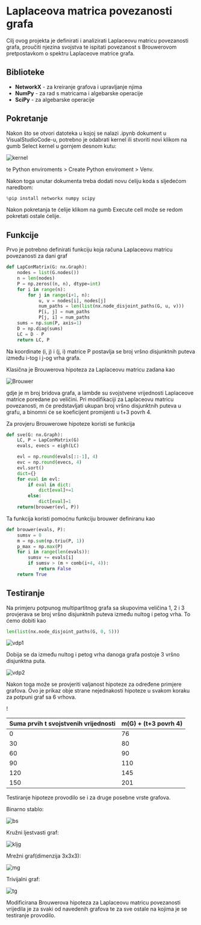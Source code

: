 # Laplaceova matrica povezanosti grafa

Cilj ovog projekta je definirati i analizirati Laplaceovu matricu povezanosti grafa, proučiti njezina svojstva te ispitati povezanost s Brouwerovom pretpostavkom o spektru Laplaceove matrice grafa.

## Biblioteke

* __NetworkX__ - za kreiranje grafova i upravljanje njima
* __NumPy__ - za rad s matricama i algebarske operacije
* __SciPy__ - za algebarske operacije

## Pokretanje

Nakon što se otvori datoteka u kojoj se nalazi .ipynb dokument u VisualStudioCode-u, potrebno je odabrati kernel ili stvoriti novi klikom na gumb Select kernel u gornjem desnom kutu:

![kernel](./images/kernel.png)

te Python enviroments > Create Python enviroment > Venv.

Nakon toga unutar dokumenta treba dodati novu ćeliju koda s sljedećom naredbom:

```python
%pip install networkx numpy scipy
```

Nakon pokretanja te ćelije klikom na gumb Execute cell može se redom pokretati ostale ćelije.

## Funkcije

Prvo je potrebno definirati funkciju koja računa Laplaceovu matricu povezanosti za dani graf

```python
def LapConMatrix(G: nx.Graph):
    nodes = list(G.nodes())
    n = len(nodes)
    P = np.zeros((n, n), dtype=int)
    for i in range(n):
        for j in range(i+1, n):
            u, v = nodes[i], nodes[j]
            num_paths = len(list(nx.node_disjoint_paths(G, u, v)))
            P[i, j] = num_paths
            P[j, i] = num_paths
    sums = np.sum(P, axis=1)
    D = np.diag(sums)
    LC = D - P
    return LC, P
```

Na koordinate (i, j) i (j, i) matrice P postavlja se broj vršno disjunktnih puteva između i-tog i j-og vrha grafa. 

Klasična je Brouwerova hipoteza za Laplaceovu matricu zadana kao

![Brouwer](./images/brouwer.png)

gdje je m broj bridova grafa, a lambde su svojstvene vrijednosti Laplaceove matrice poredane po veličini. Pri modifikaciji za Laplaceovu matricu povezanosti, m će predstavljati ukupan broj vršno disjunktnih puteva u grafu, a binomni će se koeficijent promijenti u t+3 povrh 4.

Za provjeru Brouwerowe hipoteze koristi se funkcija

```python
def sve(G: nx.Graph):
    LC, P = LapConMatrix(G)
    evals, evecs = eigh(LC)

    evl = np.round(evals[::-1], 4)
    evc = np.round(evecs, 4)
    evl.sort()
    dict={}
    for eval in evl:
        if eval in dict:
            dict[eval]+=1
        else:
            dict[eval]=1
    return(brouwer(evl, P))
```

Ta funkcija koristi pomoćnu funkciju brouwer definiranu kao

```python
def brouwer(evals, P):
    sumsv = 0
    m = np.sum(np.triu(P, 1))
    p_max = np.max(P)
    for i in range(len(evals)):
        sumsv += evals[i]
        if sumsv > (m + comb(i+4, 4)):
            return False
    return True
```
## Testiranje

Na primjeru potpunog multipartitnog grafa sa skupovima veličina 1, 2 i 3 provjerava se broj vršno disjunktnih puteva između nultog i petog vrha. To ćemo dobiti kao

```python
len(list(nx.node_disjoint_paths(G, 0, 5)))
```

![vdp1](./images/vdp1.PNG)

Dobija se da između nultog i petog vrha danoga grafa postoje 3 vršno disjunktna puta.

![vdp2](./images/vdp2.png)

Nakon toga može se provjeriti valjanost hipoteze za određene primjere grafova. Ovo je prikaz obje strane nejednakosti hipoteze u svakom koraku za potpuni graf sa 6 vrhova.

!

| Suma prvih t svojstvenih vrijednosti   | m(G) + (t+3 povrh 4) |
| -------- | ------- |
| 0  | 76    |
| 30 | 80     |
| 60    | 90    |
| 90  | 110   |
| 120  | 145    |
| 150  | 201    |

Testiranje hipoteze provodilo se i za druge posebne vrste grafova.

Binarno stablo:

![bs](./images/bs.png)

Kružni ljestvasti graf:

![kljg](./images/kljg.png)

Mrežni graf(dimenzija 3x3x3):

![mg](./images/mg.png)

Trivijalni graf:

![tg](./images/tg.png)

Modificirana Brouwerova hipoteza za Laplaceovu matricu povezanosti vrijedila je za svaki od navedenih grafova te za sve ostale na kojima je se testiranje provodilo.
